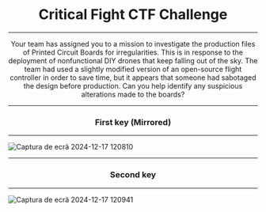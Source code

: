 # <h1 align="center">Critical Fight CTF Challenge</h1>

---

<p align="center">Your team has assigned you to a mission to investigate the production files of Printed Circuit Boards for irregularities. This is in response to the deployment of nonfunctional DIY drones that keep falling out of the sky. The team had used a slightly modified version of an open-source flight controller in order to save time, but it appears that someone had sabotaged the design before production. Can you help identify any suspicious alterations made to the boards?</p>

---

<h3 align="center">First key (Mirrored)</h3>

---

![Captura de ecrã 2024-12-17 120810](https://github.com/user-attachments/assets/8e4c75fd-4b9e-4310-8bcd-1e61063944e7)

---

<h3 align="center">Second key</h3>

---

![Captura de ecrã 2024-12-17 120941](https://github.com/user-attachments/assets/fb9b0111-8e2f-44f4-8b4e-8fdd6d5a2112)
